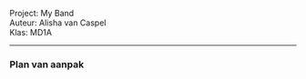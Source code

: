 Project: My Band <br>
Auteur: Alisha van Caspel <br>
Klas: MD1A

------------------------------------------------------------------------------------------------------------------------------

<h3>Plan van aanpak<h3>

